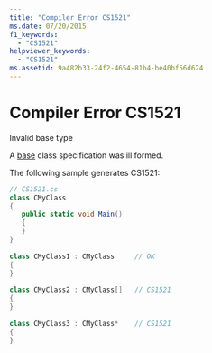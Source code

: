```yaml
---
title: "Compiler Error CS1521"
ms.date: 07/20/2015
f1_keywords: 
  - "CS1521"
helpviewer_keywords: 
  - "CS1521"
ms.assetid: 9a482b33-24f2-4654-81b4-be40bf56d624
---
```

# Compiler Error CS1521
Invalid base type  
  
 A [base](../language-reference/keywords/base.md) class specification was ill formed.  
  
 The following sample generates CS1521:  
  
```csharp  
// CS1521.cs  
class CMyClass  
{  
   public static void Main()  
   {  
   }  
}  
  
class CMyClass1 : CMyClass     // OK  
{  
}  
  
class CMyClass2 : CMyClass[]   // CS1521  
{  
}  
  
class CMyClass3 : CMyClass*    // CS1521  
{  
}  
```

